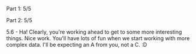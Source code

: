 Part 1:  5/5

Part 2:  5/5

5.6 - Ha! Clearly, you're working ahead to get to some more interesting things.  Nice work.  You'll have lots of fun when we start working with more complex data.  I'll be expecting an A from you, not a C. :D

